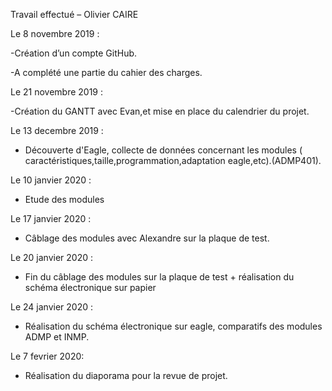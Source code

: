 Travail effectué – Olivier CAIRE

Le 8 novembre 2019 :

-Création d’un compte GitHub.

-A complété une partie du cahier des charges.

Le 21 novembre 2019 :

-Création du GANTT avec Evan,et mise en place du calendrier du projet.

Le 13 decembre 2019 :

- Découverte d'Eagle, collecte de données concernant les modules ( caractéristiques,taille,programmation,adaptation eagle,etc).(ADMP401).

Le 10 janvier 2020 : 

- Etude des modules

Le 17 janvier 2020 :

- Câblage des modules avec Alexandre sur la plaque de test.

Le 20 janvier 2020 : 

- Fin du câblage des modules sur la plaque de test + réalisation du schéma électronique sur papier

Le 24 janvier 2020 : 

- Réalisation du schéma électronique sur eagle, comparatifs des modules ADMP et INMP.

Le 7 fevrier 2020:

- Réalisation du diaporama pour la revue de projet.

